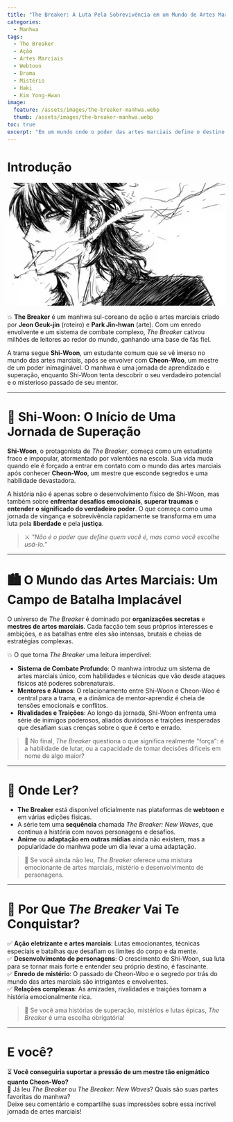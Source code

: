 ```yaml
---
title: "The Breaker: A Luta Pela Sobrevivência em um Mundo de Artes Marciais"
categories:
  - Manhwa
tags:
  - The Breaker
  - Ação
  - Artes Marciais
  - Webtoon
  - Drama
  - Mistério
  - Haki
  - Kim Yong-Hwan
image:
  feature: /assets/images/the-breaker-manhwa.webp
  thumb: /assets/images/the-breaker-manhwa.webp
toc: true
excerpt: "Em um mundo onde o poder das artes marciais define o destino das pessoas, *The Breaker* é uma história intensa de vingança, superação e luta pela liberdade. Mergulhe nesse manhwa que mistura ação e mistério!"
---
```


# Introdução

![Arte promocional de *The Breaker* com o protagonista em ação.](/assets/images/the-breaker-manhwa.webp)

💥 **The Breaker** é um manhwa sul-coreano de ação e artes marciais criado por **Jeon Geuk-jin** (roteiro) e **Park Jin-hwan** (arte). Com um enredo envolvente e um sistema de combate complexo, *The Breaker* cativou milhões de leitores ao redor do mundo, ganhando uma base de fãs fiel. 

A trama segue **Shi-Woon**, um estudante comum que se vê imerso no mundo das artes marciais, após se envolver com **Cheon-Woo**, um mestre de um poder inimaginável. O manhwa é uma jornada de aprendizado e superação, enquanto Shi-Woon tenta descobrir o seu verdadeiro potencial e o misterioso passado de seu mentor.

---

# 🥋 Shi-Woon: O Início de Uma Jornada de Superação

**Shi-Woon**, o protagonista de *The Breaker*, começa como um estudante fraco e impopular, atormentado por valentões na escola. Sua vida muda quando ele é forçado a entrar em contato com o mundo das artes marciais após conhecer **Cheon-Woo**, um mestre que esconde segredos e uma habilidade devastadora.

A história não é apenas sobre o desenvolvimento físico de Shi-Woon, mas também sobre **enfrentar desafios emocionais**, **superar traumas** e **entender o significado do verdadeiro poder**. O que começa como uma jornada de vingança e sobrevivência rapidamente se transforma em uma luta pela **liberdade** e pela **justiça**.

> ⚔️ *"Não é o poder que define quem você é, mas como você escolhe usá-lo."*

---

# 🏙️ O Mundo das Artes Marciais: Um Campo de Batalha Implacável

O universo de *The Breaker* é dominado por **organizações secretas** e **mestres de artes marciais**. Cada facção tem seus próprios interesses e ambições, e as batalhas entre eles são intensas, brutais e cheias de estratégias complexas.

💥 O que torna *The Breaker* uma leitura imperdível:

- **Sistema de Combate Profundo**: O manhwa introduz um sistema de artes marciais único, com habilidades e técnicas que vão desde ataques físicos até poderes sobrenaturais.
- **Mentores e Alunos**: O relacionamento entre Shi-Woon e Cheon-Woo é central para a trama, e a dinâmica de mentor-aprendiz é cheia de tensões emocionais e conflitos.
- **Rivalidades e Traições**: Ao longo da jornada, Shi-Woon enfrenta uma série de inimigos poderosos, aliados duvidosos e traições inesperadas que desafiam suas crenças sobre o que é certo e errado.

> 🧠 No final, *The Breaker* questiona o que significa realmente "força": é a habilidade de lutar, ou a capacidade de tomar decisões difíceis em nome de algo maior?

---

# 📲 Onde Ler?

- **The Breaker** está disponível oficialmente nas plataformas de **webtoon** e em várias edições físicas.  
- A série tem uma **sequência** chamada *The Breaker: New Waves*, que continua a história com novos personagens e desafios.
- **Anime** ou **adaptação em outras mídias** ainda não existem, mas a popularidade do manhwa pode um dia levar a uma adaptação.

> 🎥 Se você ainda não leu, *The Breaker* oferece uma mistura emocionante de artes marciais, mistério e desenvolvimento de personagens.

---

# 🌟 Por Que *The Breaker* Vai Te Conquistar?

✅ **Ação eletrizante e artes marciais**: Lutas emocionantes, técnicas especiais e batalhas que desafiam os limites do corpo e da mente.  
✅ **Desenvolvimento de personagens**: O crescimento de Shi-Woon, sua luta para se tornar mais forte e entender seu próprio destino, é fascinante.  
✅ **Enredo de mistério**: O passado de Cheon-Woo e o segredo por trás do mundo das artes marciais são intrigantes e envolventes.  
✅ **Relações complexas**: As amizades, rivalidades e traições tornam a história emocionalmente rica.

> 🎯 Se você ama histórias de superação, mistérios e lutas épicas, *The Breaker* é uma escolha obrigatória!

---

# E você?

⏳ **Você conseguiria suportar a pressão de um mestre tão enigmático quanto Cheon-Woo?**  
📱 Já leu *The Breaker* ou *The Breaker: New Waves*? Quais são suas partes favoritas do manhwa?  
Deixe seu comentário e compartilhe suas impressões sobre essa incrível jornada de artes marciais!

